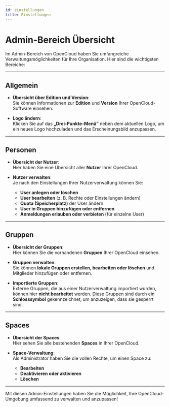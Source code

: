 ```yaml
---
id: einstellungen
title: Einstellungen
---
```

# Admin-Bereich Übersicht

Im Admin-Bereich von OpenCloud haben Sie umfangreiche Verwaltungsmöglichkeiten für Ihre Organisation. Hier sind die wichtigsten Bereiche:

---

## Allgemein

- **Übersicht über Edition und Version**:  
   Sie können Informationen zur **Edition** und **Version** Ihrer OpenCloud-Software einsehen.
  
- **Logo ändern**:  
   Klicken Sie auf das **„Drei-Punkte-Menü“** neben dem aktuellen Logo, um ein neues Logo hochzuladen und das Erscheinungsbild anzupassen.

---

## Personen

- **Übersicht der Nutzer**:  
   Hier haben Sie eine Übersicht aller **Nutzer** Ihrer OpenCloud.

- **Nutzer verwalten**:  
   Je nach den Einstellungen Ihrer Nutzerverwaltung können Sie:
    - **User anlegen oder löschen**
    - **User bearbeiten** (z. B. Rechte oder Einstellungen ändern)
    - **Quota (Speicherplatz)** der User ändern
    - **User in Gruppen hinzufügen oder entfernen**
    - **Anmeldungen erlauben oder verbieten** (für einzelne User)

---

## Gruppen

- **Übersicht der Gruppen**:  
   Hier können Sie die vorhandenen **Gruppen** Ihrer OpenCloud einsehen.

- **Gruppen verwalten**:  
   Sie können **lokale Gruppen erstellen, bearbeiten oder löschen** und Mitglieder hinzufügen oder entfernen.

- **Importierte Gruppen**:  
   Externe Gruppen, die aus einer Nutzerverwaltung importiert wurden, können hier **nicht bearbeitet** werden. Diese Gruppen sind durch ein **Schlosssymbol** gekennzeichnet, um anzuzeigen, dass sie gesperrt sind.

---

## Spaces

- **Übersicht der Spaces**:  
   Hier sehen Sie alle bestehenden **Spaces** in Ihrer OpenCloud.

- **Space-Verwaltung**:  
   Als Administrator haben Sie die vollen Rechte, um einen Space zu:
    - **Bearbeiten**
    - **Deaktivieren oder aktivieren**
    - **Löschen**

---

Mit diesen Admin-Einstellungen haben Sie die Möglichkeit, Ihre OpenCloud-Umgebung umfassend zu verwalten und anzupassen!
